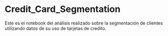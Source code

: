 # Credit_Card_Segmentation
Este es el notebook del análisis realizado sobre la segmentación de clientes utilizando datos de su uso de tarjetas de credito.
